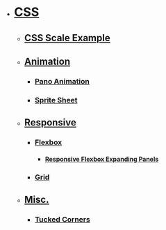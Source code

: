 - # [CSS](./)
  - ## [CSS Scale Example](./css-scale-example/)
  - ## [Animation](./animation/)
    - ### [Pano Animation](./animation/pano-animation/)
    - ### [Sprite Sheet](./animation/sprite-sheet/)
  - ## [Responsive](./responsive/)
    - ### [Flexbox](./responsive/flexbox/)
      - #### [Responsive Flexbox Expanding Panels](./responsive/flexbox/responsive-flexbox-expanding-panels/)
    - ### [Grid](./responsive/grid/)
  - ## [Misc.](./misc/)
    - ### [Tucked Corners](./misc/tucked-corners/) 